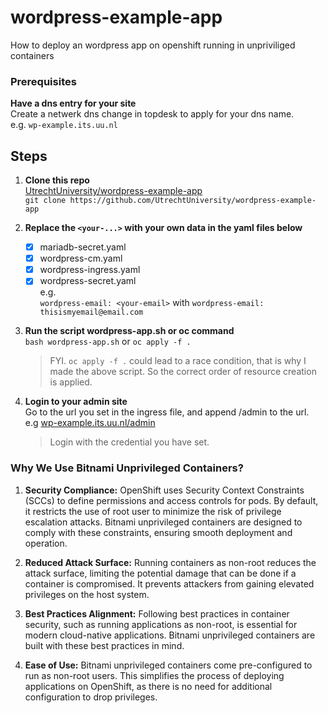# wordpress-example-app
How to deploy an wordpress app on openshift running in unpriviliged containers

### Prerequisites

**Have a dns entry for your site**  
  Create a netwerk dns change in topdesk to apply for your dns name.  
  e.g. `wp-example.its.uu.nl`

## Steps

1. **Clone this repo**  
[UtrechtUniversity/wordpress-example-app](https://github.com/UtrechtUniversity/wordpress-example-app)   
`git clone https://github.com/UtrechtUniversity/wordpress-example-app`  

2. **Replace the `<your-...>` with your own data in the yaml files below**  

     * [x] mariadb-secret.yaml
     * [x] wordpress-cm.yaml
     * [x] wordpress-ingress.yaml
     * [x] wordpress-secret.yaml  
   e.g.  
   `wordpress-email: <your-email>` with `wordpress-email: thisismyemail@email.com`

3. **Run the script wordpress-app.sh or oc command**  
   `bash wordpress-app.sh` or `oc apply -f .`  
   > FYI. `oc apply -f .` could lead to a race condition, that is why I made the above script. So the correct order of resource creation is applied.  

4. **Login to your admin site**  
   Go to the url you set in the ingress file, and append /admin to the url.  
   e.g [wp-example.its.uu.nl/admin](https://wp-example.its.uu.nl/admin)  
   > Login with the credential you have set.

### Why We Use Bitnami Unprivileged Containers?

1. **Security Compliance:**
   OpenShift uses Security Context Constraints (SCCs) to define permissions and access controls for pods. By default, it restricts the use of root user to minimize the risk of privilege escalation attacks. Bitnami unprivileged containers are designed to comply with these constraints, ensuring smooth deployment and operation.

2. **Reduced Attack Surface:**
   Running containers as non-root reduces the attack surface, limiting the potential damage that can be done if a container is compromised. It prevents attackers from gaining elevated privileges on the host system.

3. **Best Practices Alignment:**
   Following best practices in container security, such as running applications as non-root, is essential for modern cloud-native applications. Bitnami unprivileged containers are built with these best practices in mind.

4. **Ease of Use:**
   Bitnami unprivileged containers come pre-configured to run as non-root users. This simplifies the process of deploying applications on OpenShift, as there is no need for additional configuration to drop privileges.


